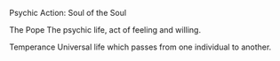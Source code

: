 Psychic Action: Soul of the Soul

The Pope
The psychic life, act of feeling and willing.

Temperance
Universal life which passes from one individual to another.
